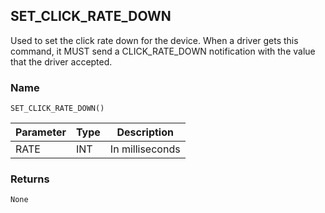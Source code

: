 ## SET\_CLICK\_RATE\_DOWN

Used to set the click rate down for the device.  When a driver gets this command, it MUST send a CLICK\_RATE\_DOWN notification with the value that the driver accepted.


### Name

`SET_CLICK_RATE_DOWN()`


| Parameter | Type | Description     |
| --------- | ---- | --------------- |
| RATE      | INT  | In milliseconds |


### Returns

`None`



